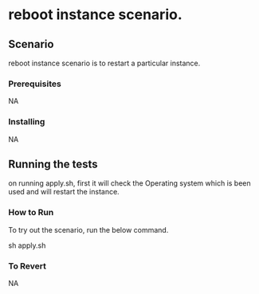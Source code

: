 # reboot instance scenario.


## Scenario

reboot instance scenario is to restart a particular instance.

### Prerequisites

NA

### Installing

NA

## Running the tests

on running apply.sh, first it will check the Operating system which is been used and will restart the instance.


### How to Run

To try out the scenario, run the below command.

sh apply.sh

### To Revert

NA
